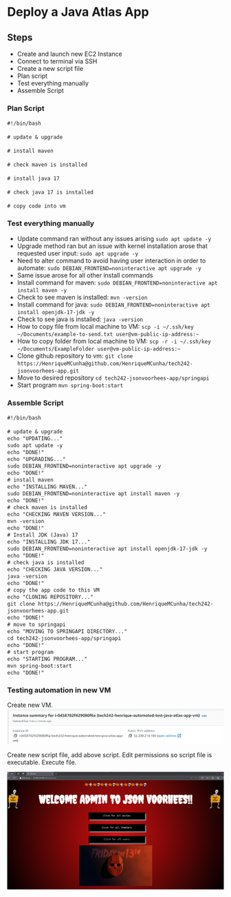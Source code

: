 # Deploy a Java Atlas App

## Steps

* Create and launch new EC2 Instance
* Connect to terminal via SSH
* Create a new script file
* Plan script
* Test everything manually
* Assemble Script

### Plan Script

  ```
  #!/bin/bash 

  # update & upgrade

  # install maven

  # check maven is installed

  # install java 17

  # check java 17 is installed

  # copy code into vm
  ```

  ### Test everything manually

  * Update command ran without any issues arising `sudo apt update -y`
  * Upgrade method ran but an issue with kernel installation arose that requested user input: `sudo apt upgrade -y`
  * Need to alter command to avoid having user interaction in order to automate: `sudo DEBIAN_FRONTEND=noninteractive apt upgrade -y`
  * Same issue arose for all other install commands
  * Install command for maven: `sudo DEBIAN_FRONTEND=noninteractive apt install maven -y`
  * Check to see maven is installed: `mvn -version`
  * Install command for java: `sudo DEBIAN_FRONTEND=noninteractive apt install openjdk-17-jdk -y`
  * Check to see java is installed: `java -version`
  * How to copy file from local machine to VM: `scp -i ~/.ssh/key ~/Documents/example-to-send.txt user@vm-public-ip-address:~`
  * How to copy folder from local machine to VM: `scp -r -i ~/.ssh/key ~/Documents/ExampleFolder user@vm-public-ip-address:~`
  * Clone github repository to vm: `git clone https://HenriqueMCunha@github.com/HenriqueMCunha/tech242-jsonvoorhees-app.git`
  * Move to desired repository `cd tech242-jsonvoorhees-app/springapi`
  * Start program `mvn spring-boot:start`

### Assemble Script

```
#!/bin/bash

# update & upgrade
echo "UPDATING..."
sudo apt update -y
echo "DONE!"
echo "UPGRADING..."
sudo DEBIAN_FRONTEND=noninteractive apt upgrade -y
echo "DONE!"
# install maven
echo "INSTALLING MAVEN..."
sudo DEBIAN_FRONTEND=noninteractive apt install maven -y
echo "DONE!"
# check maven is installed
echo "CHECKING MAVEN VERSION..."
mvn -version
echo "DONE!"
# Install JDK (Java) 17
echo "INSTALLING JDK 17..."
sudo DEBIAN_FRONTEND=noninteractive apt install openjdk-17-jdk -y
echo "DONE!"
# check java is installed
echo "CHECKING JAVA VERSION..."
java -version
echo "DONE!"
# copy the app code to this VM
echo "CLONING REPOSITORY..."
git clone https://HenriqueMCunha@github.com/HenriqueMCunha/tech242-jsonvoorhees-app.git
echo "DONE!"
# move to springapi
echo "MOVING TO SPRINGAPI DIRECTORY..."
cd tech242-jsonvoorhees-app/springapi
echo "DONE!"
# start program
echo "STARTING PROGRAM..."
mvn spring-boot:start
echo "DONE!"

```

### Testing automation in new VM

Create new VM.
![Screenshot-ec2-automated.png](../readme-images/Screenshot-ec2-automated.png)

Create new script file, add above script.
Edit permissions so script file is executable.
Execute file.

![Screenshot-ec2-automated-successful.png](../readme-images/Screenshot-ec2-automated-successful.png)